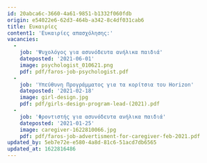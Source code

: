 ```yaml
---
id: 20abca6c-3660-4a61-9851-b1332f060fdb
origin: e54022e6-62d3-464b-a342-8c4df031cab6
title: Ευκαιρίες
content1: 'Ευκαιρίες απασχόλησης:'
vacancies:
  -
    job: 'Ψυχολόγος για ασυνόδευτα ανήλικα παιδιά'
    dateposted: '2021-06-01'
    image: psychologist_010621.png
    pdf: pdf/faros-job-psychologist.pdf
  -
    job: 'Υπεύθυνη Προγράμματος για τα κορίτσια του Horizon'
    dateposted: '2021-02-18'
    image: girl-design.jpg
    pdf: pdf/girls-design-program-lead-(2021).pdf
  -
    job: 'Φροντιστής για ασυνόδευτα ανήλικα παιδιά'
    dateposted: '2021-01-25'
    image: caregiver-1622810066.jpg
    pdf: pdf/faros-job-advertisment-for-caregiver-feb-2021.pdf
updated_by: 5eb7e72e-e580-4a8d-81c6-51acd7db6565
updated_at: 1622816486
---
```

